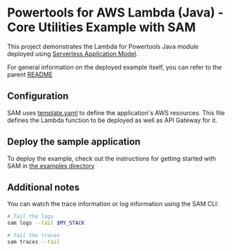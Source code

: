 #  Powertools for AWS Lambda (Java) - Core Utilities Example with SAM

This project demonstrates the Lambda for Powertools Java module deployed using [Serverless Application Model](https://aws.amazon.com/serverless/sam/).

For general information on the deployed example itself, you can refer to the parent [README](../../powertools-examples-core-utilities/README.md)

## Configuration
SAM uses [template.yaml](template.yaml) to define the application's AWS resources.
This file defines the Lambda function to be deployed as well as API Gateway for it.

## Deploy the sample application
To deploy the example, check out the instructions for getting
started with SAM in [the examples directory](../../README.md)

## Additional notes

You can watch the trace information or log information using the SAM CLI:
```bash
# Tail the logs
sam logs --tail $MY_STACK

# Tail the traces
sam traces --tail
```